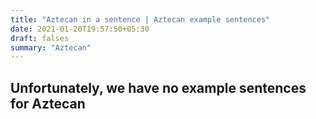 ```yaml
---
title: "Aztecan in a sentence | Aztecan example sentences"
date: 2021-01-20T19:57:50+05:30
draft: falses
summary: "Aztecan"
---
```

## Unfortunately, we have no example sentences for Aztecan                 
